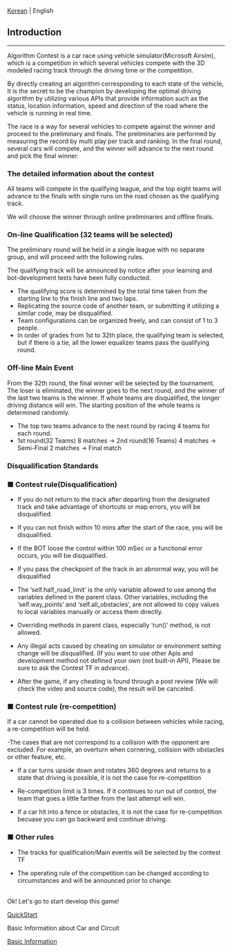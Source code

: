 [Korean](./README.md) | English

## Introduction  
------------------------
Algorithm Contest is a car race using vehicle simulator(Microsoft Airsim), which is a competition in which several vehicles compete with the 3D modeled racing track through the driving time or the competition.

By directly creating an algorithm corresponding to each state of the vehicle, It is the secret to be the champion by developing the optimal driving algorithm by utilizing various APIs that provide information such as the status, location information, speed and direction of the road where the vehicle is running in real time.

The race is a way for several vehicles to compete against the winner and proceed to the preliminary and finals. The preliminaries are performed by measuring the record by multi play per track and ranking. In the final round, several cars will compete, and the winner will advance to the next round and pick the final winner.


### The detailed information about the contest

All teams will compete in the qualifying league, and the top eight teams will advance to the finals with single runs on the road chosen as the qualifying track.

We will choose the winner through online preliminaries and offline finals.


### On-line Qualification (32 teams will be selected)

The preliminary round will be held in a single league with no separate group, and will proceed with the following rules.

The qualifying track will be announced by notice after your learning and bot-development tests have been fully conducted.

  - The qualifying score is determined by the total time taken from the starting line to the finish line and two laps.
  - Replicating the source code of another team, or submitting it utilizing a similar code, may be disqualified.
  - Team configurations can be organized freely, and can consist of 1 to 3 people.
  - In order of grades from 1st to 32th place, the qualifying team is selected, but if there is a tie, all the lower equalizer teams pass the qualifying round.


### Off-line Main Event 

From the 32th round, the final winner will be selected by the tournament. The loser is eliminated, the winner goes to the next round, and the winner of the last two teams is the winner. If whole teams are disqualified, the longer driving distance will win. The starting position of the whole teams is determined randomly. 

- The top two teams advance to the next round by racing 4 teams for each round.
- 1st round(32 Teams) 8 matches → 2nd round(16 Teams) 4 matches → Semi-Final 2 matches → Final match


### Disqualification Standards

### ■ Contest rule(Disqualification)

- If you do not return to the track after departing from the designated track and take advantage of shortcuts or map errors, you will be disqualified.

- If you can not finish within 10 mins after the start of the race, you will be disqualified.

- If the BOT loose the control within 100 mSec or a functional error occurs, you will be disqualified.

- If you pass the checkpoint of the track in an abnormal way, you will be disqualified

- The ‘self.half_road_limit’ is the only variable allowed to use among the variables defined in the parent class. Other variables, including the ‘self.way_points’ and ‘self.all_obstacles’, are not allowed to copy values to local variables manually or access them directly.

- Overriding methods in parent class, especially ‘run()’ method, is not allowed.

- Any illegal acts caused by cheating on simulator or environment setting change will be disqualified. (If you want to use other Apis and development method not defined your own (not built-in API), Please be sure to ask the Contest TF in advance).

- After the game, if any cheating is found through a post review (We will check the video and source code), the result will be canceled.



### ■ Contest rule (re-competition)

If a car cannot be operated due to a collision between vehicles while racing, a re-competition will be held.

-The cases that are not correspond to a collision with the opponent are excluded. For example, an overturn when cornering, collision with obstacles or other feature, etc.

- If a car turns upside down and rotates 360 degrees and returns to a state that driving is possible, it is not the case for re-competition

- Re-competition limit is 3 times. If it continues to run out of control, the team that goes a little farther from the last attempt will win.

- If a car hit into a fence or obstacles, it is not the case for re-competition becuase you can go backward and continue driving.


### ■ Other rules

- The tracks for qualification/Main eventis will be selected by the contest TF

- The operating rule of the competition can be changed according to circumstances and will be announced prior to change.

<br>
Ok! Let's go to start develop this game! 

[QuickStart](./QuickStart/Readme_Eng.md)

Basic Information about Car and Circuit 

[Basic Information](./Guide/Basic_Info_En.md)


